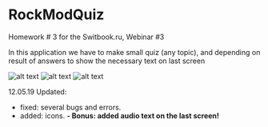 # RockModQuiz
Homework # 3 for the Switbook.ru, Webinar #3

In this application we have to make small quiz (any topic), and depending on result of answers to show the necessary text on last screen

![alt text](https://i.ibb.co/VjfptMj/1.png)
![alt text](https://i.ibb.co/8dcMD3x/2.png)
![alt text](https://i.ibb.co/ZzL5y18/3.png)

12.05.19 Updated:
- fixed: several bugs and errors.
- added: icons.
**- Bonus: added audio text on the last screen!**
